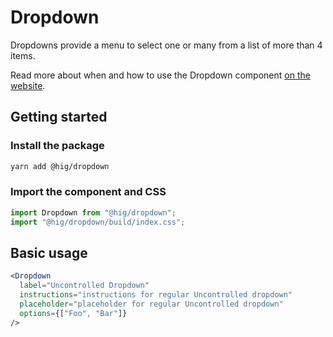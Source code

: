 # Dropdown

Dropdowns provide a menu to select one or many from a list of more than 4 items.

Read more about when and how to use the Dropdown component [on the website](https://hig.autodesk.com/web/components/form-elements).

## Getting started

### Install the package

```bash
yarn add @hig/dropdown
```

### Import the component and CSS

```js
import Dropdown from "@hig/dropdown";
import "@hig/dropdown/build/index.css";
```

## Basic usage

```jsx
<Dropdown
  label="Uncontrolled Dropdown"
  instructions="instructions for regular Uncontrolled dropdown"
  placeholder="placeholder for regular Uncontrolled dropdown"
  options={["Foo", "Bar"]}
/>
```
